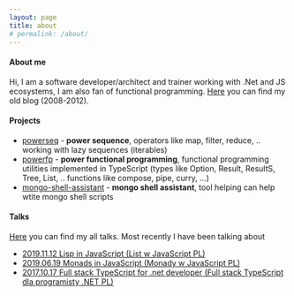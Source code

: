 ```yaml
---
layout: page
title: about
# permalink: /about/
---
```


#### About me

Hi, I am a software developer/architect and trainer working with .Net and JS ecosystems, I am also fan of functional programming. [Here](http://mnajder.blogspot.com/) you can find my old blog (2008-2012).

#### Projects

- [powerseq](https://github.com/marcinnajder/powerseq) - **power sequence**, operators like map, filter, reduce, .. working with lazy sequences (iterables)
- [powerfp](https://github.com/marcinnajder/powerfp) - **power functional programming**, functional programming utilities implemented in TypeScript (types like Option, Result, ResultS, Tree, List, .. functions like compose, pipe, curry, ...)
- [mongo-shell-assistant](https://github.com/marcinnajder/mongo-shell-assistant) - **mongo shell assistant**, tool helping can help wtite mongo shell scripts

#### Talks

[Here](https://vimeo.com/user1185312) you can find my all talks. Most recently I have been talking about

- [2019.11.12 Lisp in JavaScript (List w JavaScript PL)](https://vimeo.com/372738403)
- [2019.06.19 Monads in JavaScript (Monady w JavaScript PL)](https://vimeo.com/343153316)
- [2017.10.17 Full stack TypeScript for .net developer (Full stack TypeScript dla programisty .NET PL)](https://vimeo.com/238666636)
